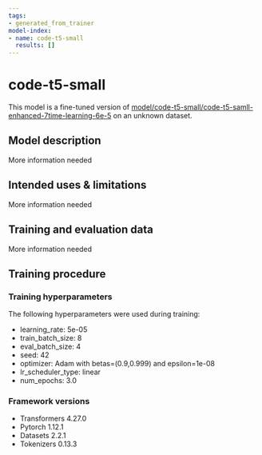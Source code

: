 ```yaml
---
tags:
- generated_from_trainer
model-index:
- name: code-t5-small
  results: []
---
```


<!-- This model card has been generated automatically according to the information the Trainer had access to. You
should probably proofread and complete it, then remove this comment. -->

# code-t5-small

This model is a fine-tuned version of [model/code-t5-small/code-t5-samll-enhanced-7time-learning-6e-5](https://huggingface.co/model/code-t5-small/code-t5-samll-enhanced-7time-learning-6e-5) on an unknown dataset.

## Model description

More information needed

## Intended uses & limitations

More information needed

## Training and evaluation data

More information needed

## Training procedure

### Training hyperparameters

The following hyperparameters were used during training:
- learning_rate: 5e-05
- train_batch_size: 8
- eval_batch_size: 4
- seed: 42
- optimizer: Adam with betas=(0.9,0.999) and epsilon=1e-08
- lr_scheduler_type: linear
- num_epochs: 3.0

### Framework versions

- Transformers 4.27.0
- Pytorch 1.12.1
- Datasets 2.2.1
- Tokenizers 0.13.3
